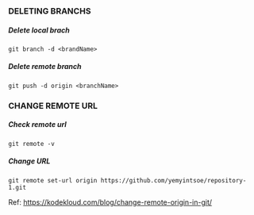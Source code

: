 ### DELETING BRANCHS
##### Delete local brach
``` 
git branch -d <brandName>
```

##### Delete remote branch
``` 
git push -d origin <branchName>
```

### CHANGE REMOTE URL
##### Check remote url
``` 
git remote -v
```

##### Change URL
```
git remote set-url origin https://github.com/yemyintsoe/repository-1.git
```


Ref: https://kodekloud.com/blog/change-remote-origin-in-git/
